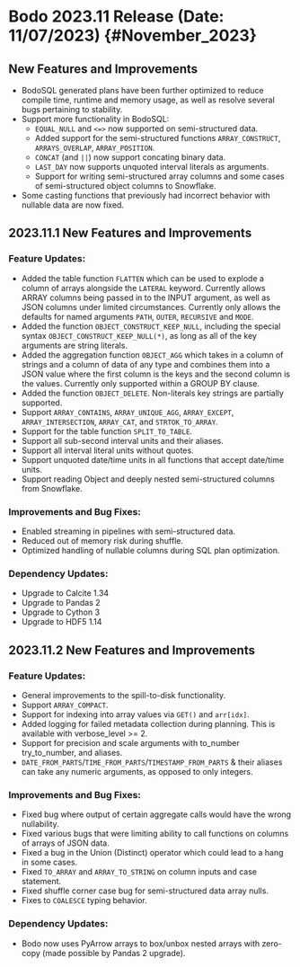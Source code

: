
Bodo 2023.11 Release (Date: 11/07/2023) {#November_2023}
========================================

## New Features and Improvements

- BodoSQL generated plans have been further optimized to reduce compile time, runtime and memory usage, as well as
  resolve several bugs pertaining to stability.
- Support more functionality in BodoSQL:
  - `EQUAL_NULL` and `<=>` now supported on semi-structured data.
  -  Added support for the semi-structured functions `ARRAY_CONSTRUCT`, `ARRAYS_OVERLAP`, `ARRAY_POSITION`.
  - `CONCAT` (and `||`) now support concating binary data.
  - `LAST_DAY` now supports unquoted interval literals as arguments.
  - Support for writing semi-structured array columns and some cases of semi-structured object columns to Snowflake.
- Some casting functions that previously had incorrect behavior with nullable
  data are now fixed.

## 2023.11.1 New Features and Improvements


### Feature Updates:


  - Added the table function `FLATTEN` which can be used to explode a column of arrays alongside the `LATERAL` keyword. Currently allows ARRAY columns being passed in to the INPUT argument, as well as JSON columns under limited circumstances. Currently only allows the defaults for named arguments `PATH`, `OUTER`, `RECURSIVE` and `MODE`.
  - Added the function `OBJECT_CONSTRUCT_KEEP_NULL`, including the special syntax `OBJECT_CONSTRUCT_KEEP_NULL(*)`, as long as all of the key arguments are string literals.
  - Added the aggregation function `OBJECT_AGG` which takes in a column of strings and a column of data of any type and combines them into a JSON value where the first column is the keys and the second column is the values. Currently only supported within a GROUP BY clause.
  - Added the function `OBJECT_DELETE`. Non-literals key strings are partially supported.
  - Support `ARRAY_CONTAINS`, `ARRAY_UNIQUE_AGG`, `ARRAY_EXCEPT`, `ARRAY_INTERSECTION`, `ARRAY_CAT`, and `STRTOK_TO_ARRAY`.
  - Support for the table function `SPLIT_TO_TABLE`.
  - Support all sub-second interval units and their aliases.
  - Support all interval literal units without quotes.
  - Support unquoted date/time units in all functions that accept date/time units.
  - Support reading Object and deeply nested semi-structured columns from Snowflake.


### Improvements and Bug Fixes:


  - Enabled streaming in pipelines with semi-structured data.
  - Reduced out of memory risk during shuffle.
  - Optimized handling of nullable columns during SQL plan optimization.


### Dependency Updates:


  - Upgrade to Calcite 1.34
  - Upgrade to Pandas 2
  - Upgrade to Cython 3
  - Upgrade to HDF5 1.14

## 2023.11.2 New Features and Improvements


### Feature Updates:


  - General improvements to the spill-to-disk functionality.
  - Support `ARRAY_COMPACT`.
  - Support for indexing into array values via `GET()` and `arr[idx]`.
  - Added logging for failed metadata collection during planning. This is available with verbose_level >= 2.
  - Support for precision and scale arguments with to_number try_to_number, and aliases.
  - `DATE_FROM_PARTS`/`TIME_FROM_PARTS`/`TIMESTAMP_FROM_PARTS` & their aliases can take any numeric arguments, as opposed to only integers.


### Improvements and Bug Fixes:


  - Fixed bug where output of certain aggregate calls would have the wrong nullability.
  - Fixed various bugs that were limiting ability to call functions on columns of arrays of JSON data.
  - Fixed a bug in the Union (Distinct) operator which could lead to a hang in some cases.
  - Fixed `TO_ARRAY` and `ARRAY_TO_STRING` on column inputs and case statement.
  - Fixed shuffle corner case bug for semi-structured data array nulls.
  - Fixes to `COALESCE` typing behavior.


### Dependency Updates:


  - Bodo now uses PyArrow arrays to box/unbox nested arrays with zero-copy (made possible by Pandas 2 upgrade).
